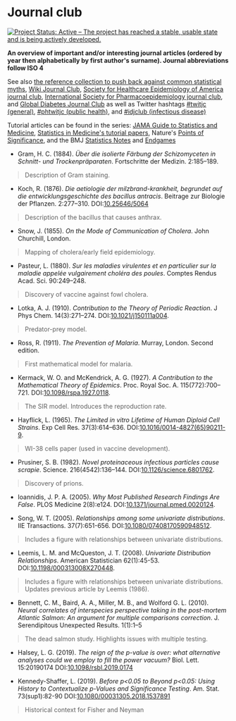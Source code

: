 Journal club
===================================================

[![Project Status: Active – The project has reached a stable, usable state and is being actively developed.](https://www.repostatus.org/badges/latest/active.svg)](https://www.repostatus.org/#active)

**An overview of important and/or interesting journal articles (ordered by year then alphabetically by first author's surname). Journal abbreviations follow ISO 4**

See also [the reference collection to push back against common statistical myths](https://discourse.datamethods.org/t/reference-collection-to-push-back-against-common-statistical-myths/1787), [Wiki Journal Club](https://www.wikijournalclub.org/wiki/Main_Page), [Society for Healthcare Epidemiology of America journal club](https://shea-online.org/index.php/membership/shea-journal-club), [International Society for Pharmacoepidemiology journal club](https://webed.pharmacoepi.org/products/ispe-journal-club-webinar), and [Global Diabetes Journal Club](https://groups.google.com/forum/#!forum/global-diabetes-journal-club) as well as Twitter hashtags [#twitjc (general)](https://twitter.com/hashtag/twitjc), [#phtwitjc (public health)](https://twitter.com/hashtag/phtwitjc), and [#idjclub (infectious disease)](https://twitter.com/hashtag/idjclub)

Tutorial articles can be found in the series: [JAMA Guide to Statistics and Medicine](https://jamanetwork.com/collections/44042/guide-to-statistics-and-medicine), [Statistics in Medicine's tutorial papers](https://onlinelibrary.wiley.com/page/journal/10970258/homepage/tutorials.htm), Nature's [Points of Significance](https://www.nature.com/collections/qghhqm/pointsofsignificance), and the BMJ [Statistics Notes](https://www.bmj.com/specialties/statistics-notes) and [Endgames](https://www.bmj.com/specialties/statistics)

* Gram, H. C. (1884). _Über die isolierte Färbung der Schizomyceten in Schnitt- und Trockenpräparaten_. Fortschritte der Medizin. 2:185–189.
> Description of Gram staining.

* Koch, R. (1876). _Die aetiologie der milzbrand-krankheit, begrundet auf die entwicklungsgeschichte des bacillus antracis_. Beitrage zur Biologie der Pflanzen. 2:277–310. DOI:[10.25646/5064](https://doi.org/10.25646/5064)
> Description of the bacillus that causes anthrax.

* Snow, J. (1855). _On the Mode of Communication of Cholera_. John Churchill, London.
> Mapping of cholera/early field epidemiology.

* Pasteur, L. (1880). _Sur les maladies virulentes et en particulier sur la maladie appelée vulgairement choléra des poules_. Comptes Rendus Acad. Sci. 90:249–248.
> Discovery of vaccine against fowl cholera.

* Lotka, A. J. (1910). _Contribution to the Theory of Periodic Reaction_. J Phys Chem. 14(3):271–274. DOI:[10.1021/j150111a004](https://doi.org/10.1021/j150111a004). 
> Predator-prey model.

* Ross, R. (1911). _The Prevention of Malaria_. Murray, London. Second edition.
> First mathematical model for malaria.

* Kermack, W. O. and McKendrick, A. G. (1927). _A Contribution to the Mathematical Theory of Epidemics_. Proc. Royal Soc. A. 115(772):700–721. DOI:[10.1098/rspa.1927.0118](https://doi.org/10.1098/rspa.1927.0118). 
> The SIR model. Introduces the reproduction rate.

* Hayflick, L. (1965). _The Limited in vitro Lifetime of Human Diploid Cell Strains_. Exp Cell Res. 37(3):614–636. DOI:[10.1016/0014-4827(65)90211-9](https://doi.org/10.1016/0014-4827(65)90211-9).
> WI-38 cells paper (used in vaccine development).

* Prusiner, S. B. (1982). _Novel proteinaceous infectious particles cause scrapie_. Science. 216(4542):136–144. DOI:[10.1126/science.6801762](https://doi/org/10.1126/science.6801762).
> Discovery of prions.

* Ioannidis, J. P. A. (2005). _Why Most Published Research Findings Are False_. PLOS Medicine 2(8):e124. DOI:[10.1371/journal.pmed.0020124](https://doi.org/10.1371/journal.pmed.0020124).

* Song, W. T. (2005). _Relationships among some univariate distributions_. IIE Transactions. 37(7):651-656. DOI:[10.1080/07408170590948512](https://doi.org/10.1080/07408170590948512).
> Includes a figure with relationships between univariate distributions.

* Leemis, L. M. and McQueston, J. T. (2008). _Univariate Distribution Relationships_. American Statistician 62(1):45-53. DOI:[10.1198/000313008X270448](https://doi.org/10.1198/000313008X270448).
> Includes a figure with relationships between univariate distributions. Updates previous article by Leemis (1986).

* Bennett, C. M., Baird, A. A., Miller, M. B., and Wolford G. L. (2010). _Neural correlates of interspecies perspective taking in the post-mortem Atlantic Salmon: An argument for multiple comparisons correction_. J. Serendipitous Unexpected Results. 1(1):1–5
> The dead salmon study. Highlights issues with multiple testing.

* Halsey, L. G. (2019). _The reign of the p-value is over: what alternative analyses could we employ to fill the power vacuum?_ Biol. Lett. 15:20190174 DOI:[10.1098/rsbl.2019.0174](https://doi.org/10.1098/rsbl.2019.0174)

* Kennedy-Shaffer, L. (2019). _Before p<0.05 to Beyond p<0.05: Using History to Contextualize p-Values and Significance Testing_. Am. Stat. 73(sup1):82-90 DOI:[10.1080/00031305.2018.1537891](https://doi.org/10.1080/00031305.2018.1537891)
> Historical context for Fisher and Neyman

